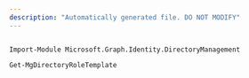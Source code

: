 ```yaml
---
description: "Automatically generated file. DO NOT MODIFY"
---
```


```powershellv1

Import-Module Microsoft.Graph.Identity.DirectoryManagement

Get-MgDirectoryRoleTemplate

```